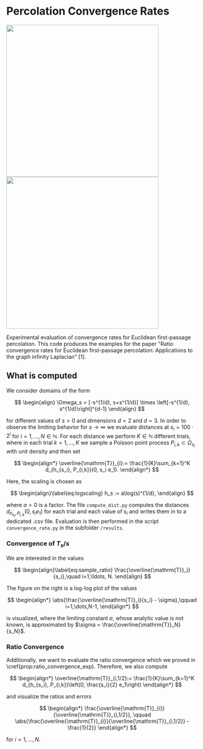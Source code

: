 # Percolation Convergence Rates

<p float="left">
  <img src="https://user-images.githubusercontent.com/44805883/196187492-d142de95-f2bb-4db7-affa-0694da6aec97.gif" width="400" />
  <img src="https://user-images.githubusercontent.com/44805883/196187868-4dff5e30-1e35-4373-9b2e-51f8c62aec2c.gif" width="400" />
</p>




Experimental evaluation of convergence rates for Euclidean first-passage percolation. This code produces the examples for the paper "Ratio convergence rates for Euclidean first-passage percolation: Applications to the graph infinity Laplacian" [1].

## What is computed 

We consider domains of the form

$$
\begin{align}
\Omega_s = [-s^{1/d}, s+s^{1/d}] \times \left[-s^{1/d}, s^{1/d}\right]^{d-1}
\end{align}
$$

for different values of $s>0$ and dimensions $d=2$ and $d=3$. 
In order to observe the limiting behavior for $s\to\infty$ we evaluate distances at $s_i = 100\cdot 2^i$ for $i=1,\ldots, N\in\mathbb{N}$. For each distance we perform $K\in\mathbb{N}$ different trials, where in each trial $k=1,\ldots,K$ we sample a Poisson point process $P_{i,k}\subset\Omega_{s_i}$ with unit density and then set

$$
\begin{align*}
\overline{\mathrm{T}}_{i}:= \frac{1}{K}\sum_{k=1}^K d_{h_{s_i}, P_{i,k}}(0, s_i e_1).
\end{align*}
$$

Here, the scaling is chosen as

$$
\begin{align}\label{eq:logscaling}
h_s := a\log(s)^{1/d},
\end{align}
$$

where $a>0$ is a factor. The file ```compute_dist.py``` computes the distances $d_{h_{s_i}, P_{i,k}}(0, s_i e_1)$ for each trial and each value of $s_i$ and writes them in to a dedicated .csv file. Evaluation is then performed in the script ```convergence_rate.py``` in the subfolder ```/results```.

### Convergence of $T_s/s$

We are interested in the values

$$
\begin{align}\label{eq:sample_ratio}
\frac{\overline{\mathrm{T}}_i}{s_i},\quad i=1,\ldots, N.
\end{align}
$$

The figure on the right is a log-log plot of the values

$$
\begin{align*}
\abs{\frac{\overline{\mathrm{T}}_i}{s_i} - \sigma},\qquad i=1,\dots,N-1,
\end{align*}
$$

is visualized, where the limiting constant $\sigma$, whose analytic value is not known, is approximated by $\sigma = \frac{\overline{\mathrm{T}}_N}{s_N}$.

### Ratio Convergence

Additionally, we want to evaluate the ratio convergence which we proved in \cref{prop:ratio_convergence_exp}. 
Therefore, we also compute

$$
\begin{align*}
\overline{\mathrm{T}}_{i,1/2}:= \frac{1}{K}\sum_{k=1}^K d_{h_{s_i}, P_{i,k}}\left(0, \frac{s_i}{2} e_1\right)
\end{align*}
$$

and visualize the ratios and errors

$$
\begin{align*}
\frac{\overline{\mathrm{T}}_{i}}{\overline{\mathrm{T}}_{i,1/2}},
\qquad
\abs{\frac{\overline{\mathrm{T}}_{i}}{\overline{\mathrm{T}}_{i,1/2}} - \frac{1}{2}}
\end{align*}
$$

for $i=1,\ldots, N$.
